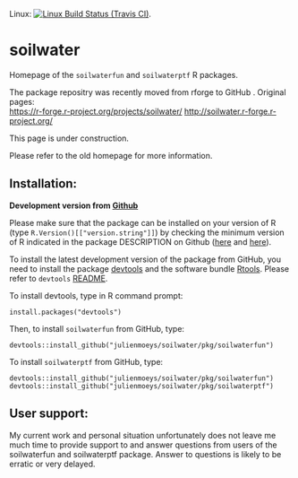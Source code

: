 Linux: [![Linux Build Status (Travis CI)](https://travis-ci.org/julienmoeys/soilwater.svg?branch=master)](https://travis-ci.org/julienmoeys/soilwater). 



soilwater
============================================================

Homepage of the `soilwaterfun` and `soilwaterptf` R packages.

The package repositry was recently moved from rforge to 
GitHub . Original pages:  
https://r-forge.r-project.org/projects/soilwater/
http://soilwater.r-forge.r-project.org/

This page is under construction.

Please refer to the old homepage for more information.



Installation:
------------------------------------------------------------

**Development version from [Github](https://github.com/julienmoeys/soilwater)**

Please make sure that the package can be installed on your 
version of R (type `R.Version()[["version.string"]]`) by 
checking the minimum version of R indicated in the package 
DESCRIPTION on Github ([here](https://github.com/julienmoeys/soilwater/blob/master/pkg/soilwaterfun/DESCRIPTION) 
and [here](https://github.com/julienmoeys/soilwater/blob/master/pkg/soilwaterptf/DESCRIPTION)).

To install the latest development version of the package 
from GitHub, you need to install the package 
[devtools](https://cran.r-project.org/web/packages/devtools/index.html)
and the software bundle 
[Rtools](https://cran.r-project.org/bin/windows/Rtools/). 
Please refer to `devtools` 
[README](https://cran.r-project.org/web/packages/devtools/readme/README.html). 

To install devtools, type in R command prompt:

```
install.packages("devtools")
```

Then, to install `soilwaterfun` from GitHub, type:

```
devtools::install_github("julienmoeys/soilwater/pkg/soilwaterfun")
```

To install `soilwaterptf` from GitHub, type:

```
devtools::install_github("julienmoeys/soilwater/pkg/soilwaterfun")
devtools::install_github("julienmoeys/soilwater/pkg/soilwaterptf")
```



User support:
------------------------------------------------------------

My current work and personal situation unfortunately does not 
leave me much time to provide support to and answer questions 
from users of the soilwaterfun and soilwaterptf package. 
Answer to questions is likely to be erratic or very delayed.
